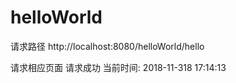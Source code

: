 
# helloWorld

请求路径
	http://localhost:8080/helloWorld/hello

请求相应页面
	请求成功
	当前时间:
	2018-11-318 17:14:13

